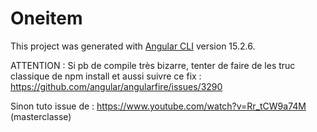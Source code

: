 # Oneitem

This project was generated with [Angular CLI](https://github.com/angular/angular-cli) version 15.2.6.

ATTENTION : Si pb de compile très bizarre, tenter de faire de les truc classique de npm install et aussi suivre ce fix : 
https://github.com/angular/angularfire/issues/3290

Sinon tuto issue de : https://www.youtube.com/watch?v=Rr_tCW9a74M (masterclasse)
